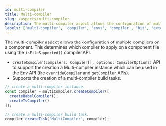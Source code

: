 ```yaml
---
id: multi-compiler
title: Multi-compiler
slug: /aspects/multi-compiler
description: The multi-compiler aspect allows the configuration of multiple compilers on a component
labels: ['multi-compiler', 'compiler', 'envs', 'compiler', 'bit', 'extension', 'aspect']
---
```


The multi-compiler aspect allows the configuration of multiple compilers on a component. This determines which compiler to apply on a component file using the `isFileSupported()` compiler API.

- `createCompiler(compilers: Compiler[], options: CompilerOptions)` API to support the creation a Multi-compiler instance which can be used in the Env API (the `overrideCompiler` and `getCompiler` APIs).
- Supports the creation of a multi-compiler build tasks.

```ts
// create a multi compiler instance.
const compiler = multiCompiler.createCompiler([
  createBabelCompiler(), 
  createTsCompiler()
]);

// create a multi-compiler build task.
compiler.createTask('MultiCompiler', compiler);
```
